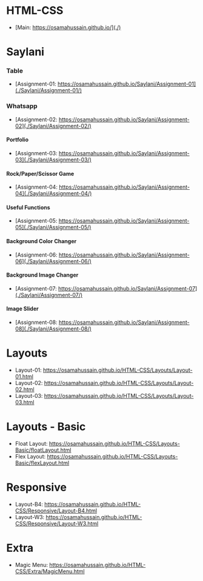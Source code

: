 # HTML-CSS

- [Main: https://osamahussain.github.io/](./)

# Saylani

### Table

- [Assignment-01: https://osamahussain.github.io/Saylani/Assignment-01](./Saylani/Assignment-01/)

### Whatsapp

- [Assignment-02: https://osamahussain.github.io/Saylani/Assignment-02](./Saylani/Assignment-02/)

#### Portfolio

- [Assignment-03: https://osamahussain.github.io/Saylani/Assignment-03](./Saylani/Assignment-03/)

#### Rock/Paper/Scissor Game

- [Assignment-04: https://osamahussain.github.io/Saylani/Assignment-04](./Saylani/Assignment-04/)

#### Useful Functions

- [Assignment-05: https://osamahussain.github.io/Saylani/Assignment-05](./Saylani/Assignment-05/)

#### Background Color Changer

- [Assignment-06: https://osamahussain.github.io/Saylani/Assignment-06](./Saylani/Assignment-06/)

#### Background Image Changer

- [Assignment-07: https://osamahussain.github.io/Saylani/Assignment-07](./Saylani/Assignment-07/)

#### Image Slider

- [Assignment-08: https://osamahussain.github.io/Saylani/Assignment-08](./Saylani/Assignment-08/)

# Layouts

- Layout-01: https://osamahussain.github.io/HTML-CSS/Layouts/Layout-01.html
- Layout-02: https://osamahussain.github.io/HTML-CSS/Layouts/Layout-02.html
- Layout-03: https://osamahussain.github.io/HTML-CSS/Layouts/Layout-03.html

# Layouts - Basic

- Float Layout: https://osamahussain.github.io/HTML-CSS/Layouts-Basic/floatLayout.html
- Flex Layout: https://osamahussain.github.io/HTML-CSS/Layouts-Basic/flexLayout.html

# Responsive

- Layout-B4: https://osamahussain.github.io/HTML-CSS/Responsive/Layout-B4.html
- Layout-W3: https://osamahussain.github.io/HTML-CSS/Responsive/Layout-W3.html

# Extra

- Magic Menu: https://osamahussain.github.io/HTML-CSS/Extra/MagicMenu.html
